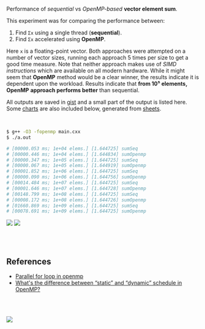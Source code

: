 Performance of *sequential* vs *OpenMP-based* **vector element sum**.

This experiment was for comparing the performance between:
1. Find `Σx` using a single thread (**sequential**).
2. Find `Σx` accelerated using **OpenMP**.

Here `x` is a floating-point vector. Both approaches were attempted on a number
of vector sizes, running each approach 5 times per size to get a good time
measure. Note that neither approach makes use of *SIMD instructions* which are
available on all modern hardware. While it might seem that **OpenMP** method
would be a clear winner, the results indicate it is dependent upon the workload.
Results indicate that **from 10⁵ elements, OpenMP** **approach performs better**
than sequential.

All outputs are saved in [gist] and a small part of the output is listed
here. Some [charts] are also included below, generated from [sheets].

<br>

```bash
$ g++ -O3 -fopenmp main.cxx
$ ./a.out

# [00000.053 ms; 1e+04 elems.] [1.644725] sumSeq
# [00000.446 ms; 1e+04 elems.] [1.644834] sumOpenmp
# [00000.347 ms; 1e+05 elems.] [1.644725] sumSeq
# [00000.067 ms; 1e+05 elems.] [1.644919] sumOpenmp
# [00001.852 ms; 1e+06 elems.] [1.644725] sumSeq
# [00000.090 ms; 1e+06 elems.] [1.644756] sumOpenmp
# [00014.484 ms; 1e+07 elems.] [1.644725] sumSeq
# [00001.646 ms; 1e+07 elems.] [1.644728] sumOpenmp
# [00148.799 ms; 1e+08 elems.] [1.644725] sumSeq
# [00008.172 ms; 1e+08 elems.] [1.644726] sumOpenmp
# [01660.869 ms; 1e+09 elems.] [1.644725] sumSeq
# [00078.691 ms; 1e+09 elems.] [1.644725] sumOpenmp
```

[![](https://i.imgur.com/gdJQIVJ.png)][sheetp]
[![](https://i.imgur.com/4VKbI6Q.png)][sheetp]

<br>
<br>


## References

- [Parallel for loop in openmp](https://stackoverflow.com/a/11773714/1413259)
- [What's the difference between “static” and “dynamic” schedule in OpenMP?](https://stackoverflow.com/a/10852852/1413259)

<br>
<br>

[![](https://i.imgur.com/Va4qBPD.jpg)](https://www.youtube.com/watch?v=0XTLuFpuAtE)

[gist]: https://gist.github.com/wolfram77/9b90248012dda38727d57e12786ff40c
[charts]: https://photos.app.goo.gl/ruBBeXTz6vEATFQc6
[sheets]: https://docs.google.com/spreadsheets/d/1ZBp9TFxisTn_8_7_X_2HSPt_SbmP16gUW6_fiMtr8rc/edit?usp=sharing
[sheetp]: https://docs.google.com/spreadsheets/d/e/2PACX-1vTPFQlVfelJvgStWlpUnmAWcTZZXpYbL4APW0nc0djGLIGJdWABXx6S2QLkrxHbct_jnXJ51JlB7cv7/pubhtml
